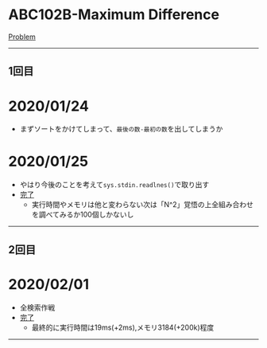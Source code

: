 # ABC102B-Maximum Difference

[Problem](https://atcoder.jp/contests/abc102/tasks/abc102_b)

---
## 1回目

# 2020/01/24
* まずソートをかけてしまって、`最後の数-最初の数`を出してしまうか
# 2020/01/25
* やはり今後のことを考えて`sys.stdin.readlnes()`で取り出す
* [完了](https://atcoder.jp/contests/abc102/submissions/9712626)
    * 実行時間やメモリは他と変わらない次は「N^2」覚悟の上全組み合わせを調べてみるか100個しかないし
---
## 2回目
# 2020/02/01
* 全検索作戦
* [完了](https://atcoder.jp/contests/abc102/submissions/9866039)
    * 最終的に実行時間は19ms(+2ms),メモリ3184(+200k)程度
---